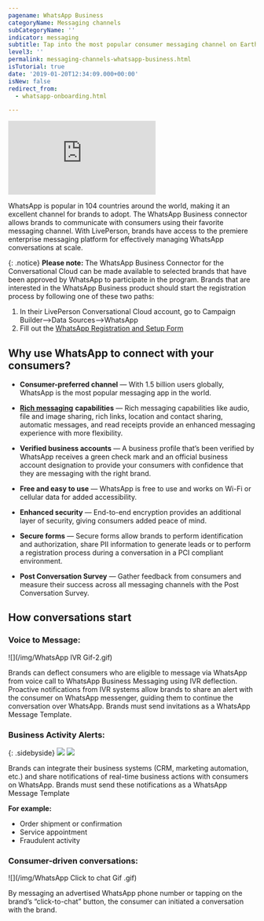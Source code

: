 ```yaml
---
pagename: WhatsApp Business
categoryName: Messaging channels
subCategoryName: ''
indicator: messaging
subtitle: Tap into the most popular consumer messaging channel on Earth
level3: ''
permalink: messaging-channels-whatsapp-business.html
isTutorial: true
date: '2019-01-20T12:34:09.000+00:00'
isNew: false
redirect_from:
  - whatsapp-onboarding.html

---
```

<iframe style="max-width: 750px;" src="https://player.vimeo.com/video/310297164" frameborder="0" webkitallowfullscreen mozallowfullscreen allowfullscreen></iframe>

WhatsApp is popular in 104 countries around the world, making it an excellent channel for brands to adopt. The WhatsApp Business connector allows brands to communicate with consumers using their favorite messaging channel. With LivePerson, brands have access to the premiere enterprise messaging platform for effectively managing WhatsApp conversations at scale.

{: .notice}
**Please note:** The WhatsApp Business Connector for the Conversational Cloud can be made available to selected brands that have been approved by WhatsApp to participate in the program. Brands that are interested in the WhatsApp Business product should start the registration process by following one of these two paths:
1. In their LivePerson Conversational Cloud account, go to Campaign Builder-->Data Sources-->WhatsApp
2. Fill out the <a href="https://docs.google.com/forms/d/e/1FAIpQLSf-5HZT4FKQqB8Wjyauw9g128glGmJcoREfX4HACCPr0vKrHw/viewform">WhatsApp Registration and Setup Form</a>

## Why use WhatsApp to connect with your consumers?

* **Consumer-preferred channel** — With 1.5 billion users globally, WhatsApp is the most popular messaging app in the world.

* [**Rich messaging**](messaging-channels-rich-messaging-rich-messaging-overview.html) **capabilities** — Rich messaging capabilities like audio, file and image sharing, rich links, location and contact sharing, automatic messages, and read receipts provide an enhanced messaging experience with more flexibility.

* **Verified business accounts** — A business profile that’s been verified by WhatsApp receives a green check mark and an official business account designation to provide your consumers with confidence that they are messaging with the right brand.

* **Free and easy to use** — WhatsApp is free to use and works on Wi-Fi or cellular data for added accessibility.

* **Enhanced security** — End-to-end encryption provides an additional layer of security, giving consumers added peace of mind.

* **Secure forms** — Secure forms allow brands to perform identification and authorization, share PII information to generate leads or to perform a registration process during a conversation in a PCI compliant environment.

* **Post Conversation Survey** — Gather feedback from consumers and measure their success across all messaging channels with the Post Conversation Survey.

## How conversations start

### Voice to Message:

![](/img/WhatsApp IVR Gif-2.gif)

Brands can deflect consumers who are eligible to message via WhatsApp from voice call to WhatsApp Business Messaging using IVR deflection. Proactive notifications from IVR systems allow brands to share an alert with the consumer on WhatsApp messenger, guiding them to continue the conversation over WhatsApp. Brands must send invitations as a WhatsApp Message Template.

### Business Activity Alerts:

{: .sidebyside}
![](img/ybank_fraud_bank_mockup_secure_form.png) ![](img/ybank_fraud_bank_mockup_lockscreen.png)

Brands can integrate their business systems (CRM, marketing automation, etc.) and share notifications of real-time business actions with consumers on WhatsApp. Brands must send these notifications as a WhatsApp Message Template

**For example:**

* Order shipment or confirmation
* Service appointment
* Fraudulent activity

### Consumer-driven conversations:

![](/img/WhatsApp Click to chat Gif .gif)

By messaging an advertised WhatsApp phone number or tapping on the brand’s “click-to-chat” button, the consumer can initiated a conversation with the brand.
